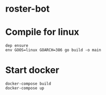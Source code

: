 # roster-bot

# Compile for linux
```
dep ensure
env GOOS=linux GOARCH=386 go build -o main
```
# Start docker
```
docker-compose build
docker-compose up
```